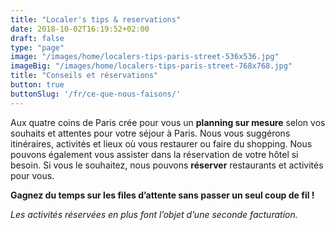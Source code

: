 ```yaml
---
title: "Localer's tips & reservations"
date: 2018-10-02T16:19:52+02:00
draft: false
type: "page"
image: "/images/home/localers-tips-paris-street-536x536.jpg"
imageBig: "/images/home/localers-tips-paris-street-768x768.jpg"
title: "Conseils et réservations"
button: true
buttonSlug: '/fr/ce-que-nous-faisons/'
---
```


Aux quatre coins de Paris crée pour vous un **planning sur mesure** selon vos souhaits et attentes pour votre séjour à Paris. Nous vous suggérons itinéraires, activités et lieux où vous restaurer ou faire du shopping. Nous pouvons également vous assister dans la réservation de votre hôtel si besoin. Si vous le souhaitez, nous pouvons **réserver** restaurants et activités pour vous.

**Gagnez du temps sur les files d’attente sans passer un seul coup de fil !**

*Les activités réservées en plus font l’objet d’une seconde facturation.*
